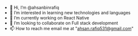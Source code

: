 - 👋 Hi, I’m @ahsanbinrafiq
- 👀 I’m interested in learning new technologies and languages
- 🌱 I’m currently working on React Native
- 💞️ I’m looking to collaborate on Full stack development
- 📫 How to reach me email me at "ahsan.rafiq531@gmail.com"

<!---
ahsanbinrafiq/ahsanbinrafiq is a ✨ special ✨ repository because its `README.md` (this file) appears on your GitHub profile.
You can click the Preview link to take a look at your changes.
--->
